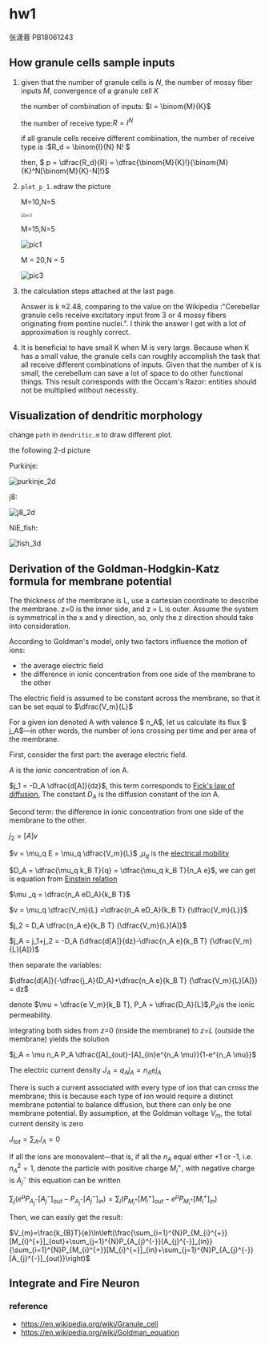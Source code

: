 # hw1

张潇蓉  PB18061243

## How granule cells sample inputs

1. given that the number of granule cells is $N$, the number of mossy fiber inputs $M$, convergence of a granule cell $K$

   the number of combination of inputs: $I = \binom{M}{K}$

   the number of receive type:$R = I^N$

   if all granule cells receive different combination, the number of receive type is :$R_d = \binom{I}{N} N! $

   then, $ p = \dfrac{R_d}{R} = \dfrac{\binom{M}{K}!}{\binom{M}{K}^N[\binom{M}{K}-N]!}$

2. `plot_p_1.m`draw the picture

   M=10,N=5

   <img src="F:\2020at\comp_neuron\hw1\pic2.png" alt="pic2" style="zoom:50%;" />

   M=15,N=5

   ![pic1](F:\2020at\comp_neuron\hw1\pic1.png)

   M = 20,N = 5

   ![pic3](F:\2020at\comp_neuron\hw1\pic3.png)

3. the calculation steps attached at the last page.

   Answer is k $\approx$2.48, comparing to the value on the Wikipedia :"Cerebellar granule cells receive excitatory input from 3 or 4 mossy fibers originating from pontine nuclei.". I think the answer I get with a lot of approximation is roughly correct.

4. It is beneficial to have small K when M is very large. Because when K has a small value, the granule cells can roughly accomplish the task that all receive different combinations of inputs. Given that the number of k is small, the cerebellum can save a lot of space to do other functional things. This result corresponds with the Occam's Razor: entities should not be multiplied without necessity.

## Visualization of dendritic morphology

change `path`  in `dendritic.m` to draw different plot.

the following 2-d picture

Purkinje:

![purkinje_2d](F:\2020at\comp_neuron\hw1\purkinje_2d.png)

j8:

![j8_2d](F:\2020at\comp_neuron\hw1\j8_2d.png)

NiE_fish:

![fish_3d](F:\2020at\comp_neuron\hw1\fish_3d.png)





## Derivation of the Goldman-Hodgkin-Katz formula for membrane potential

The thickness of the membrane is L, use a cartesian coordinate to describe the membrane.  z=0 is the inner side, and z = L is outer. Assume the system is symmetrical in the x and y direction, so, only the z direction should take into consideration.

According to Goldman's model, only two factors influence the motion of ions:

* the average electric field
* the difference in ionic concentration from one side of the membrane to the other

The electric field is assumed to be constant across the membrane, so that it can be set equal to $\dfrac{V_m}{L}$

For a given ion denoted A with valence $ n_A$, let us calculate its flux $ j_A$—in other words, the number of ions crossing per time and per area of the membrane.

First, consider the first part: the average electric field.

$A$ is the ionic concentration of ion A.

$j_1 = -D_A \dfrac{d[A]}{dz}$,  this term corresponds to [Fick's law of diffusion](https://en.wikipedia.org/wiki/Fick%27s_laws_of_diffusion), The constant $D_A$ is the diffusion constant of the ion A.

Second term: the difference in ionic concentration from one side of the membrane to the other.

$j_2 = [A]v$

$v = \mu_q E = \mu_q \dfrac{V_m}{L}$ ,$\mu _q$ is the [electrical mobility](https://en.wikipedia.org/wiki/Electrical_mobility)

$D_A = \dfrac{\mu_q k_B T}{q} = \dfrac{\mu_q k_B T}{n_A e}$, we can get is equation from [Einstein relation](https://en.wikipedia.org/wiki/Einstein_relation_(kinetic_theory))

$\mu _q = \dfrac{n_A eD_A}{k_B T}$

$v = \mu_q \dfrac{V_m}{L} =\dfrac{n_A eD_A}{k_B T} {\dfrac{V_m}{L}}$

$j_2  = D_A \dfrac{n_A e}{k_B T} {\dfrac{V_m}{L}[A]}$

$j_A = j_1+j_2 = -D_A (\dfrac{d[A]}{dz}-\dfrac{n_A e}{k_B T} {\dfrac{V_m}{L}[A]})$

then separate the variables:

$\dfrac{d[A]}{-\dfrac{j_A}{D_A}+\dfrac{n_A e}{k_B T} {\dfrac{V_m}{L}[A]}} = dz$

denote $\mu = \dfrac{e V_m}{k_B T}, P_A = \dfrac{D_A}{L}$,$P_A$is the ionic permeability.

Integrating both sides from *z*=0 (inside the membrane) to *z*=*L* (outside the membrane) yields the solution

$j_A = \mu n_A P_A \dfrac{[A]_{out}-[A]_{in}e^{n_A \mu}}{1-e^{n_A \mu}}$

The electric current density $J_A = q_Aj_A = n_A e j_A$

There is such a current associated with every type of ion that can cross the membrane; this is because each type of ion would require a distinct membrane potential to balance diffusion, but there can only be one membrane potential. By assumption, at the Goldman voltage $V_m$, the total current density is zero

$J_{tot} = \sum_AJ_A = 0$

If all the ions are monovalent—that is, if all the $n_A$ equal either +1 or -1, i.e. ${n_A}^2 = 1$, denote the particle with positive charge ${M_i}^+$, with negative charge is ${A_j}^-$  this equation can be written

$\sum_j (e^{\mu}P_{A_{j}^{-}}[A_{j}^{-}]_{out}-P_{A_{j}^{-}}[A_{j}^{-}]_{in}) = \sum_i (P_{M_{i}^{+}}[M_{i}^{+}]_{out}-e^{\mu}P_{M_{i}^{+}}[M_{i}^{+}]_{in})$

Then, we can easily get the result:

$V_{m}=\frac{k_{B}T}{e}\ln\left(\frac{\sum_{i=1}^{N}P_{M_{i}^{+}}[M_{i}^{+}]_{out}+\sum_{j=1}^{N}P_{A_{j}^{-}}[A_{j}^{-}]_{in}}{\sum_{i=1}^{N}P_{M_{i}^{+}}[M_{i}^{+}]_{in}+\sum_{j=1}^{N}P_{A_{j}^{-}}[A_{j}^{-}]_{out}}\right)$

## Integrate and Fire Neuron



### reference

* https://en.wikipedia.org/wiki/Granule_cell
* https://en.wikipedia.org/wiki/Goldman_equation
